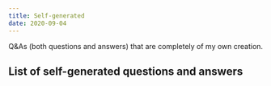 ```yaml
---
title: Self-generated
date: 2020-09-04
---
```


Q&As (both questions and answers) that are completely of my own creation.

## List of self-generated questions and answers
